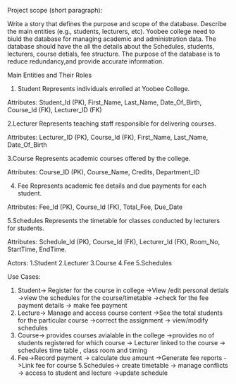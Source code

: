 Project scope (short paragraph):

Write a  story that defines the purpose and scope of the database. Describe the main entities (e.g., students, lecturers, etc).
Yoobee college need to biuld the database for managing academic and administration data.
The database should have the all the details about the Schedules, students, lecturers, course detials, fee structure.
The purpose of the database is to reduce redundancy,and provide accurate information.

Main Entities and Their Roles
1.   Student
Represents individuals enrolled at Yoobee College.

Attributes: Student_Id (PK), First_Name, Last_Name, Date_Of_Birth, Course_Id (FK), Lecturer_ID (FK)

2.Lecturer
Represents teaching staff responsible for delivering courses.

Attributes: Lecturer_ID (PK), Course_Id (FK), First_Name, Last_Name, Date_Of_Birth

3.Course
Represents academic courses offered by the college.

Attributes: Course_ID (PK), Course_Name, Credits, Department_ID

4. Fee
Represents academic fee details and due payments for each student.

Attributes: Fee_Id (PK), Course_Id (FK), Total_Fee, Due_Date

5.Schedules
Represents the timetable for classes conducted by lecturers for students.

Attributes: Schedule_Id (PK), Course_Id (FK), Lecturer_Id (FK), Room_No, StartTime, EndTime.


Actors:
1.Student
2.Lecturer
3.Course
4.Fee
5.Schedules


Use Cases:
1. Student-> Register for the course in college
        ->View /edit personal detials
        ->view the schedules for the course/timetable
        ->check for the fee payment details
        -> make fee payment
2. Lecture-> Manage and access course content
        ->See the total students for the particular course
        ->correct the assignment
        -> view/modify schedules
3. Course-> provides courses avialable in the college
        ->provides no of students registered for which course
        -> Lecturer linked to the course
        -> schedules time table , class room and timing
4. Fee->Record payment
    -> calculate due amount
    ->Generate fee reports
    ->Link fee for course
5.Schedules-> create timetable
            -> manage conflicts
            -> access to student and lecture
            ->update schedule